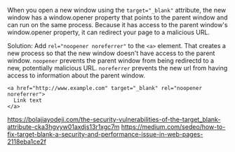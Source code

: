 When you open a new window using the `target="_blank"` attribute, the new window has a window.opener property that points to the parent 
window and can run on the same process. Because it has access to the parent window's window.opener property, it can redirect your 
page to a malicious URL. 

Solution: Add `rel="noopener noreferrer"` to the `<a>` element. That creates a new process so that the new window doesn't have 
access to the parent window. `noopener` prevents the parent window from being redirectd to a new, potentially malicious URL. `noreferrer` prevents the new url from having access to information about the parent window.

```
<a href="http://www.example.com" target="_blank" rel="noopener noreferrer">
  Link text
</a>
```

https://bolajiayodeji.com/the-security-vulnerabilities-of-the-target_blank-attribute-cka3hgvyw01axdjs13r1xgc7m
https://medium.com/sedeo/how-to-fix-target-blank-a-security-and-performance-issue-in-web-pages-2118eba1ce2f
